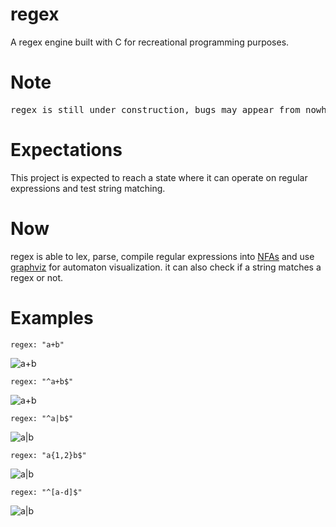# regex
A regex engine built with C for recreational programming purposes.


# Note
<pre>regex is still under construction, bugs may appear from nowhere</pre>

# Expectations
This project is expected to reach a state where it can operate on regular expressions and test string matching.

# Now
regex is able to lex, parse, compile regular expressions into <a href="https://en.wikipedia.org/wiki/Nondeterministic_finite_automaton">NFAs</a> and use <a href="https://graphviz.org/">graphviz</a> for automaton visualization.
it can also check if a string matches a regex or not.

# Examples
```regex: "a+b"```

![a+b](./images/nfa.regex:a+b.png)

```regex: "^a+b$"```

![a+b](./images/nfa.regex:^a+b$.png)

```regex: "^a|b$"```

![a|b](./images/nfa.regex:^a|b$.png)

```regex: "a{1,2}b$"```

![a|b](./images/nfa.regex:a{1,2}b$.png)

```regex: "^[a-d]$"```

![a|b](./images/nfa.regex:^[a-d]$.png)
